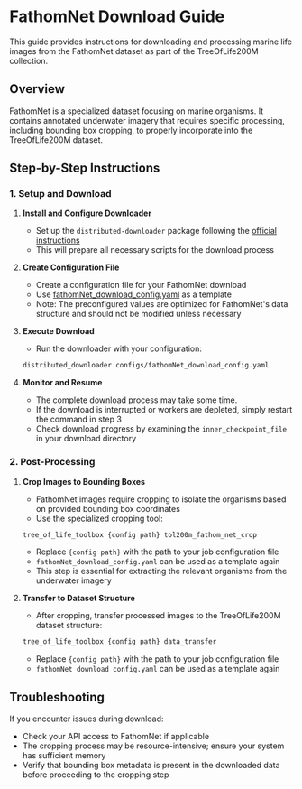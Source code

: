 # FathomNet Download Guide

This guide provides instructions for downloading and processing marine life images from the FathomNet dataset as part of the TreeOfLife200M collection.

## Overview

FathomNet is a specialized dataset focusing on marine organisms. It contains annotated underwater imagery that requires specific processing, including bounding box cropping, to properly incorporate into the TreeOfLife200M dataset.

## Step-by-Step Instructions

### 1. Setup and Download

1. **Install and Configure Downloader**
   - Set up the `distributed-downloader` package following the [official instructions](https://github.com/Imageomics/distributed-downloader/blob/9ef8b0d297f7a868fac31b2b9c3d5f3aa5533472/docs/scripts_README.md)
   - This will prepare all necessary scripts for the download process

2. **Create Configuration File**
   - Create a configuration file for your FathomNet download
   - Use [fathomNet_download_config.yaml](../config/tree_of_life_200M/fathomNet_download_config.yaml) as a template
   - Note: The preconfigured values are optimized for FathomNet's data structure and should not be modified unless necessary

3. **Execute Download**
   - Run the downloader with your configuration:

   ```bash
   distributed_downloader configs/fathomNet_download_config.yaml
   ```

4. **Monitor and Resume**
   - The complete download process may take some time.
   - If the download is interrupted or workers are depleted, simply restart the command in step 3
   - Check download progress by examining the `inner_checkpoint_file` in your download directory

### 2. Post-Processing

1. **Crop Images to Bounding Boxes**
   - FathomNet images require cropping to isolate the organisms based on provided bounding box coordinates
   - Use the specialized cropping tool:

   ```bash
   tree_of_life_toolbox {config path} tol200m_fathom_net_crop
   ```

   - Replace `{config path}` with the path to your job configuration file
   - `fathomNet_download_config.yaml` can be used as a template again
   - This step is essential for extracting the relevant organisms from the underwater imagery

2. **Transfer to Dataset Structure**
   - After cropping, transfer processed images to the TreeOfLife200M dataset structure:

   ```bash
   tree_of_life_toolbox {config path} data_transfer
   ```

   - Replace `{config path}` with the path to your job configuration file
   - `fathomNet_download_config.yaml` can be used as a template again

## Troubleshooting

If you encounter issues during download:

- Check your API access to FathomNet if applicable
- The cropping process may be resource-intensive; ensure your system has sufficient memory
- Verify that bounding box metadata is present in the downloaded data before proceeding to the cropping step
